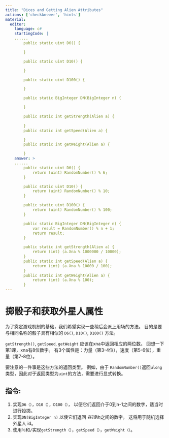 ```yaml
---
title: "Dices and Getting Alien Attributes"
actions: ['checkAnswer', 'hints']
material: 
  editor:
    language: c#
    startingCode: | 
    ......
        public static uint D6() {

        }

        public static uint D10() {

        }

        public static uint D100() {

        }

        public static BigInteger DN(BigInteger n) {

        }

        public static int getStrength(Alien a) {
          
        }
        public static int getSpeed(Alien a) {

        }
        public static int getWeight(Alien a) {

        }
    answer: > 
    ......
        public static uint D6() {
            return (uint) RandomNumber() % 6; 
        }

        public static uint D10() {
            return (uint) RandomNumber() % 10; 
        }

        public static uint D100() {
            return (uint) RandomNumber() % 100; 
        }

        public static BigInteger DN(BigInteger n) {
            var result = RandomNumber() % n + 1; 
            return result; 
        }

        public static int getStrength(Alien a) {
            return (int) (a.Xna % 1000000 / 10000); 
        }
        public static int getSpeed(Alien a) {
            return (int) (a.Xna % 10000 / 100); 
        }
        public static int getWeight(Alien a) {
            return (int) (a.Xna % 100); 
        }
---
```


# 掷骰子和获取外星人属性

为了奠定游戏机制的基础，我们希望实现一些稍后会派上用场的方法。 目的是要与相同名称的骰子具有相似的 `D6()`, `D10()`, `D100()` 方法。

`getStrength()`, `getSpeed`, `getWeight` 应该在xna中返回相应的两位数。 回想一下第1课，xna有8位数字。 有3个属性是：力量（第3-4位），速度（第5-6位），重量（第7-8位）。

要注意的一件事是这些方法的返回类型。 例如，由于 `RandomNumber()`返回`ulong`类型，因此对于返回类型为`uint`的方法，需要进行显式转换。

## 指令: 

1. 实现`D6（）`，`D10（）`，`D100（）`，
    以便它们返回介于0到n-1之间的数字，适当时进行投掷。
2. 实现`DN(BigInteger n)` 以使它们返回 *在1到n*之间的数字。 这将用于随机选择外星人 id。
3. 使用`％`和`/`实现`getStrength（）`，`getSpeed（）`，`getWeight（）`。
